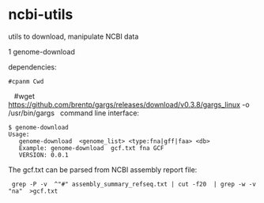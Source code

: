 # ncbi-utils
utils to download, manipulate NCBI data

1 genome-download

dependencies:
    
    #cpanm Cwd
    #wget https://github.com/brentp/gargs/releases/download/v0.3.8/gargs_linux -o  /usr/bin/gargs
   
command line interface:
    
    $ genome-download
    Usage:
       genome-download  <genome_list> <type:fna|gff|faa> <db>
       Example: genome-download  gcf.txt fna GCF
       VERSION: 0.0.1

The gcf.txt can be parsed from NCBI assembly report file:
    
     grep -P -v  ^"#" assembly_summary_refseq.txt | cut -f20  | grep -w -v  "na"  >gcf.txt
